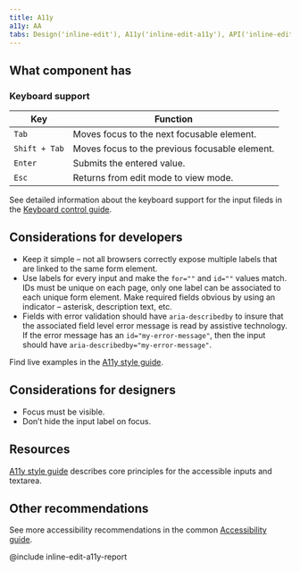 ```yaml
---
title: A11y
a11y: AA
tabs: Design('inline-edit'), A11y('inline-edit-a11y'), API('inline-edit-api'), Example('inline-edit-example'), Changelog('inline-edit-changelog')
---
```


## What component has

### Keyboard support

| Key           | Function                                       |
| ------------- | ---------------------------------------------- |
| `Tab`         | Moves focus to the next focusable element.     |
| `Shift + Tab` | Moves focus to the previous focusable element. |
| `Enter`       | Submits the entered value.                     |
| `Esc`         | Returns from edit mode to view mode.           |

See detailed information about the keyboard support for the input fileds in the [Keyboard control guide](/core-principles/a11y/a11y-keyboard/#input_i_textarea).

## Considerations for developers

- Keep it simple – not all browsers correctly expose multiple labels that are linked to the same form element.
- Use labels for every input and make the `for=""` and `id=""` values match. IDs must be unique on each page, only one label can be associated to each unique form element. Make required fields obvious by using an indicator – asterisk, description text, etc.
- Fields with error validation should have `aria-describedby` to insure that the associated field level error message is read by assistive technology. If the error message has an `id="my-error-message"`, then the input should have `aria-describedby="my-error-message"`.

Find live examples in the [A11y style guide](https://a11y-style-guide.com/style-guide/section-forms.html#kssref-forms-text-fields).

## Considerations for designers

- Focus must be visible.
- Don’t hide the input label on focus.

## Resources

[A11y style guide](https://a11y-style-guide.com/style-guide/section-forms.html#kssref-forms-text-fields) describes core principles for the accessible inputs and textarea.

## Other recommendations

See more accessibility recommendations in the common [Accessibility guide](/core-principles/a11y/).

@include inline-edit-a11y-report

